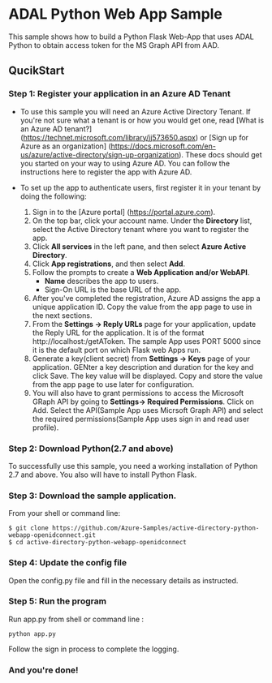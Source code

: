 # ADAL Python Web App Sample

This sample shows how to build a Python Flask Web-App that uses ADAL Python to obtain access token for the MS Graph API from AAD.

## QucikStart 

### Step 1: Register your application in an Azure AD Tenant

- To use this sample you will need an Azure Active Directory Tenant. If you're not sure what a tenant is or how you would get one, read [What is an Azure AD tenant?] (https://technet.microsoft.com/library/jj573650.aspx) or [Sign up for Azure as an organization] (https://docs.microsoft.com/en-us/azure/active-directory/sign-up-organization). These docs should get you started on your way to using Azure AD. You can follow the instructions here to register the app with Azure AD.

- To set up the app to authenticate users, first register it in your tenant by doing the following:
  1. Sign in to the [Azure portal] (https://portal.azure.com).
  2. On the top bar, click your account name. Under the **Directory** list, select the Active Directory tenant where you want to register the app.
  3. Click **All services** in the left pane, and then select **Azure Active Directory**.
  4. Click **App registrations**, and then select **Add**.
  5. Follow the prompts to create a **Web Application and/or WebAPI**.
     - **Name** describes the app to users.
     - Sign-On URL is the base URL of the app. 
  6. After you've completed the registration, Azure AD assigns the app a unique application ID. Copy the value from the app page to use in the next sections.
  7. From the **Settings -> Reply URLs** page for your application, update the Reply URL for the application. It is of the format http://localhost:<PORT>/getAToken. The sample App uses PORT 5000 since it is the default port on which Flask web Apps run.
  8. Generate a key(client secret) from **Settings -> Keys** page of your application. GENter a key description and duration for the key and click Save. The key value will be displayed. Copy and store the value from the app page to use later for configuration.
  9. You will also have to grant permissions to access the Microsoft GRaph API by going to **Settings-> Required Permissions**. Click on Add. Select the API(Sample App uses Micrsoft Graph API) and select the required permissions(Sample App uses sign in and read user profile).


### Step 2: Download Python(2.7 and above) 
To successfully use this sample, you need a working installation of Python 2.7 and above.
You also will have to install Python Flask.

### Step 3: Download the sample application.

From your shell or command line:
```
$ git clone https://github.com/Azure-Samples/active-directory-python-webapp-openidconnect.git
$ cd active-directory-python-webapp-openidconnect
```

### Step 4: Update the config file 

Open the config.py file and fill in the necessary details as instructed. 

### Step 5: Run the program

Run app.py from shell or command line :
```
python app.py
```
Follow the sign in process to complete the logging.

### And you're done!
